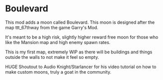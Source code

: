 # Boulevard

This mod adds a moon called Boulevard. This moon is designed after the map ttt_67thway from the game Garry's Mod.

It's meant to be a high risk, slightly higher reward free moon for those who like the Mansion map and high enemy spawn rates.

This is my first map, extremely WIP as there will be buildings and things outside the walls to not make it feel so empty.

HUGE Shoutout to Audio Knight/Starlancer for his video tutorial on how to make custom moons, truly a goat in the community.